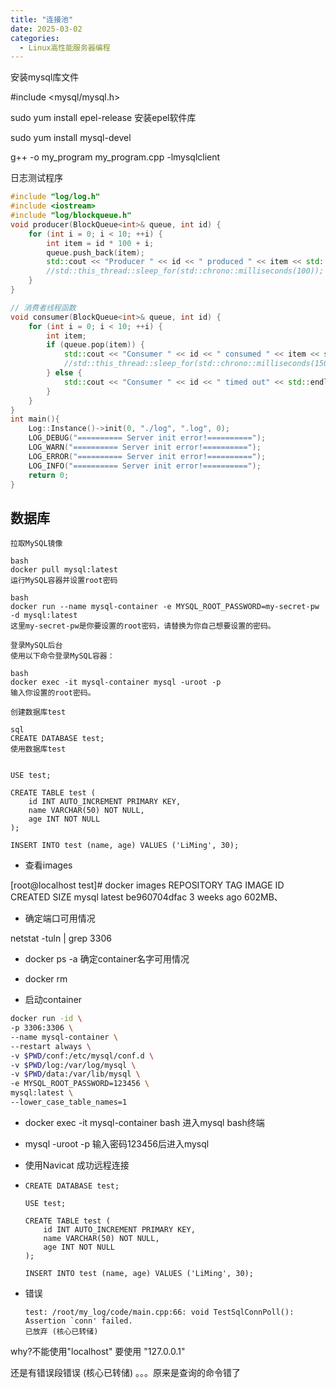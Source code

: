 ```yaml
---
title: "连接池"
date: 2025-03-02
categories:
  - Linux高性能服务器编程
---
```


安装mysql库文件

\#include <mysql/mysql.h>

sudo yum install epel-release 安装epel软件库

sudo yum install mysql-devel

g++ -o my_program my_program.cpp -lmysqlclient

日志测试程序

~~~c++
#include "log/log.h"
#include <iostream>
#include "log/blockqueue.h"
void producer(BlockQueue<int>& queue, int id) {
    for (int i = 0; i < 10; ++i) {
        int item = id * 100 + i;
        queue.push_back(item);
        std::cout << "Producer " << id << " produced " << item << std::endl;
        //std::this_thread::sleep_for(std::chrono::milliseconds(100)); // 模拟耗时操作
    }
}

// 消费者线程函数
void consumer(BlockQueue<int>& queue, int id) {
    for (int i = 0; i < 10; ++i) {
        int item;
        if (queue.pop(item)) {
            std::cout << "Consumer " << id << " consumed " << item << std::endl;
            //std::this_thread::sleep_for(std::chrono::milliseconds(150)); // 模拟耗时操作
        } else {
            std::cout << "Consumer " << id << " timed out" << std::endl;
        }
    }
}
int main(){
    Log::Instance()->init(0, "./log", ".log", 0);
    LOG_DEBUG("========== Server init error!==========");
    LOG_WARN("========== Server init error!==========");
    LOG_ERROR("========== Server init error!==========");
    LOG_INFO("========== Server init error!==========");
    return 0;
}
~~~





## 数据库

~~~
拉取MySQL镜像

bash
docker pull mysql:latest
运行MySQL容器并设置root密码

bash
docker run --name mysql-container -e MYSQL_ROOT_PASSWORD=my-secret-pw -d mysql:latest
这里my-secret-pw是你要设置的root密码，请替换为你自己想要设置的密码。

登录MySQL后台
使用以下命令登录MySQL容器：

bash
docker exec -it mysql-container mysql -uroot -p
输入你设置的root密码。

创建数据库test

sql
CREATE DATABASE test;
使用数据库test


USE test;

CREATE TABLE test (
    id INT AUTO_INCREMENT PRIMARY KEY,
    name VARCHAR(50) NOT NULL,
    age INT NOT NULL
);

INSERT INTO test (name, age) VALUES ('LiMing', 30);
~~~

* 查看images

[root@localhost test]# docker images
REPOSITORY   TAG       IMAGE ID       CREATED       SIZE
mysql        latest    be960704dfac   3 weeks ago   602MB、

* 确定端口可用情况

netstat -tuln | grep 3306

* docker ps -a 确定container名字可用情况
* docker rm 

* 启动container

~~~sh
docker run -id \
-p 3306:3306 \
--name mysql-container \
--restart always \
-v $PWD/conf:/etc/mysql/conf.d \
-v $PWD/log:/var/log/mysql \
-v $PWD/data:/var/lib/mysql \
-e MYSQL_ROOT_PASSWORD=123456 \
mysql:latest \
--lower_case_table_names=1
~~~

* docker exec -it mysql-container bash 进入mysql bash终端

* mysql -uroot -p 输入密码123456后进入mysql

* 使用Navicat 成功远程连接

* ~~~mysql
  CREATE DATABASE test;
  
  USE test;
  
  CREATE TABLE test (
      id INT AUTO_INCREMENT PRIMARY KEY,
      name VARCHAR(50) NOT NULL,
      age INT NOT NULL
  );
  
  INSERT INTO test (name, age) VALUES ('LiMing', 30);
  ~~~



* 错误

  ~~~
  test: /root/my_log/code/main.cpp:66: void TestSqlConnPoll(): Assertion `conn' failed.
  已放弃 (核心已转储)
  ~~~

why?不能使用"localhost" 要使用 "127.0.0.1"

还是有错误段错误 (核心已转储)   。。。原来是查询的命令错了





